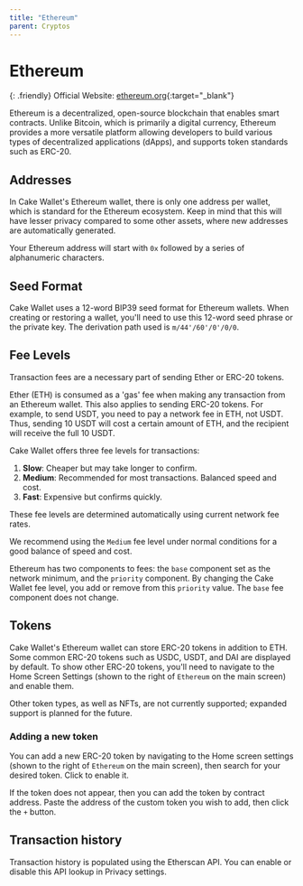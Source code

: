 ```yaml
---
title: "Ethereum"
parent: Cryptos
---
```


# Ethereum

{: .friendly}
Official Website: [ethereum.org](https://ethereum.org/){:target="_blank"}

Ethereum is a decentralized, open-source blockchain that enables smart contracts. Unlike Bitcoin, which is primarily a digital currency, Ethereum provides a more versatile platform allowing developers to build various types of decentralized applications (dApps), and supports token standards such as ERC-20.

## Addresses

In Cake Wallet's Ethereum wallet, there is only one address per wallet, which is standard for the Ethereum ecosystem. Keep in mind that this will have lesser privacy compared to some other assets, where new addresses are automatically generated.

Your Ethereum address will start with `0x` followed by a series of alphanumeric characters.

## Seed Format

Cake Wallet uses a 12-word BIP39 seed format for Ethereum wallets. When creating or restoring a wallet, you'll need to use this 12-word seed phrase or the private key. The derivation path used is `m/44'/60'/0'/0/0`.

## Fee Levels

Transaction fees are a necessary part of sending Ether or ERC-20 tokens. 

Ether (ETH) is consumed as a 'gas' fee when making any transaction from an Ethereum wallet. This also applies to sending ERC-20 tokens. For example, to send USDT, you need to pay a network fee in ETH, not USDT. Thus, sending 10 USDT will cost a certain amount of ETH, and the recipient will receive the full 10 USDT.

Cake Wallet offers three fee levels for transactions:

1. **Slow**: Cheaper but may take longer to confirm.
2. **Medium**: Recommended for most transactions. Balanced speed and cost.
3. **Fast**: Expensive but confirms quickly.

These fee levels are determined automatically using current network fee rates.

We recommend using the `Medium` fee level under normal conditions for a good balance of speed and cost.

Ethereum has two components to fees: the `base` component set as the network minimum, and the `priority` component. By changing the Cake Wallet fee level, you add or remove from this `priority` value. The `base` fee component does not change.

## Tokens

Cake Wallet's Ethereum wallet can store ERC-20 tokens in addition to ETH. Some common ERC-20 tokens such as USDC, USDT, and DAI are displayed by default. To show other ERC-20 tokens, you'll need to navigate to the Home Screen Settings (shown to the right of `Ethereum` on the main screen) and enable them.

Other token types, as well as NFTs, are not currently supported; expanded support is planned for the future.

### Adding a new token

You can add a new ERC-20 token by navigating to the Home screen settings (shown to the right of `Ethereum` on the main screen), then search for your desired token. Click to enable it.

If the token does not appear, then you can add the token by contract address. Paste the address of the custom token you wish to add, then click the `+` button.

## Transaction history

Transaction history is populated using the Etherscan API. You can enable or disable this API lookup in Privacy settings.
